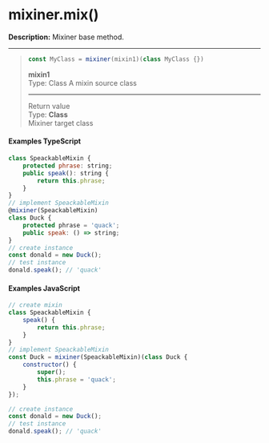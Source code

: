 # mixiner.mix\(\)

**Description:** Mixiner base method.

---
> ```javascript
> const MyClass = mixiner(mixin1)(class MyClass {})
> ```
> 
> **mixin1**  
> Type: Class
> A mixin source class
> 
> ---
> 
> Return value  
> Type: **Class**  
> Mixiner target class
> 

#### Examples TypeScript

```javascript
class SpeackableMixin {
    protected phrase: string;
    public speak(): string {
        return this.phrase;
    }
}
// implement SpeackableMixin
@mixiner(SpeackableMixin)
class Duck {
    protected phrase = 'quack';
    public speak: () => string;
}
// create instance
const donald = new Duck();
// test instance
donald.speak(); // 'quack'
```

#### Examples JavaScript

```javascript
// create mixin
class SpeackableMixin {
    speak() {
        return this.phrase;
    }
}
// implement SpeackableMixin
const Duck = mixiner(SpeackableMixin)(class Duck {
    constructor() {
        super();
        this.phrase = 'quack';
    }
});

// create instance
const donald = new Duck();
// test instance
donald.speak(); // 'quack'
```
